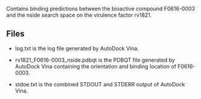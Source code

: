 Contains binding predictions between the bioactive compound F0616-0003 and the nside search space on the virulence factor rv1821.

## Files

- log.txt is the log file generated by AutoDock Vina.

- rv1821_F0616-0003_nside.pdbqt is the PDBQT file generated by AutoDock Vina containing the orientation and binding location of F0616-0003.

- stdoe.txt is the combined STDOUT and STDERR output of AutoDock Vina.

